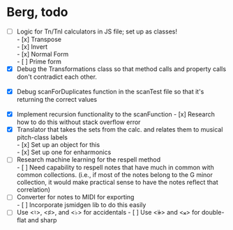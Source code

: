 # Berg, todo

- [ ] Logic for Tn/TnI calculators in JS file; set up as classes!  
       - [x] Transpose  
       - [x] Invert  
       - [x] Normal Form  
       - [ ] Prime form
      </br>
- [x] Debug the Transformations class so that method calls and property calls don't contradict each other.  
       </br>
- [x] Debug scanForDuplicates function in the scanTest file so that it's returning the correct values  
       </br>
- [x] Implement recursion functionality to the scanFunction - [x] Research how to do this without stack overflow error
      </br>
- [x] Translator that takes the sets from the calc. and relates them to musical pitch-class labels  
       - [x] Set up an object for this  
       - [x] Set up one for enharmonics
      </br>
- [ ] Research machine learning for the respell method  
       - [ ] Need capability to respell notes that have much in common with common collections. (i.e., if most of the notes belong to the G minor collection, it would make practical sense to have the notes reflect that correlation)
      </br>
- [ ] Converter for notes to MIDI for exporting  
       - [ ] Incorporate jsmidgen lib to do this easily
      </br>
- [ ] Use <&natural;>, <&sharp;>, and <&flat;> for accidentals - [ ] Use <&#119083;> and <&#119082;> for double-flat and sharp
